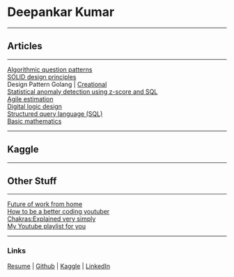 [//]: <> (This mardown is the content of https://deepankarkr.blogspot.com/)

Deepankar Kumar
===============

* * *

Articles
--------

* * *

[Algorithmic question patterns](https://docs.google.com/document/d/13YLaOuusgqd1FmCo90AFyPB0VHMh-jnZb3T34l-HSb8/preview)  
[SOLID design principles](https://docs.google.com/document/d/1fMktsunrYx18MjrQy-hMZFa74wAKA8NNi5OSYqlf0IM/preview)  
Design Pattern Golang | [Creational](https://docs.google.com/document/d/1zbN4rNZjzMGFlLclaDgdDseTHWIeh97fUMfJYeTT13s/preview)  
[Statistical anomaly detection using z-score and SQL](https://docs.google.com/document/d/1xQN3z0BRzSX507jl7w8pWXP9wBd4U3DZct7i3aIKwqI/preview)  
[Agile estimation](https://docs.google.com/presentation/d/1uUMShOTto9yr_nyUeV4CE9UWTKl13S4XRW1OABNK7CQ/preview)  
[Digital logic design](https://docs.google.com/presentation/d/1ZwwsS0DU9LRUseheIH65P_1v30Im5GxRkls6h00lgEA/preview)  
[Structured query language (SQL)](https://docs.google.com/presentation/d/1ga5s0U7sqeeNsZQGy486kSi6VoL3V26u3OTmw2JFQbE/preview)  
[Basic mathematics](https://docs.google.com/presentation/d/1IUlWmFfu8mZ2Zb69IuBtabWZE8CuJpyIhuprGJJcAy8/preview)

* * *

Kaggle
--------

* * *

Other Stuff
--------

* * *

[Future of work from home](https://docs.google.com/document/d/1JXmOCrmh8tJ1hFLLj7PXthNAe7fBHwb7pVXD3jJaXck/preview)  
[How to be a better coding youtuber](https://docs.google.com/presentation/d/1Ix9CWNjum-qD0DMN5CZNrW4e3BlVEPSvwpIoltVz_1o/preview)  
[Chakras:Explained very simply](https://docs.google.com/document/d/18ZHC6EUD5dXiiqNWzf8jL53ntBtLQFjENkcxGy-LaZE/preview)  
[My Youtube playlist for you](https://youtube.com/playlist?list=PLoMmzSAOV974D36RWxfvAHQuPURGXlG2n)  

* * *

### Links

[Resume](https://drive.google.com/file/d/1DcfNb9VpdoDFMUKdYA6K87BINU6P5hr7/preview) | [Github](https://github.com/Deepankarkr) | [Kaggle](https://www.kaggle.com/deepankark) | [LinkedIn](https://www.linkedin.com/in/d11/)
